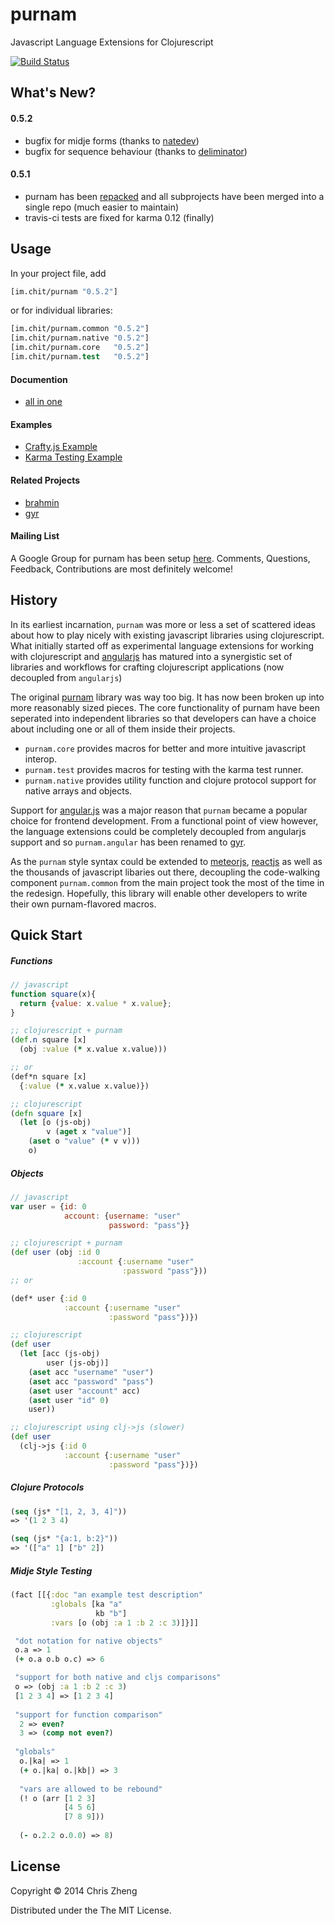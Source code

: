 # purnam

Javascript Language Extensions for Clojurescript

[![Build Status](https://travis-ci.org/purnam/purnam.png?branch=master)](https://travis-ci.org/purnam/purnam)

## What's New?

#### 0.5.2

- bugfix for midje forms (thanks to [natedev](https://github.com/natedev))
- bugfix for sequence behaviour (thanks to [deliminator](https://github.com/deliminator))

#### 0.5.1

- purnam has been [repacked](https://github.com/zcaudate/lein-repack) and all subprojects have been merged into a single repo (much easier to maintain)
- travis-ci tests are fixed for karma 0.12 (finally)

## Usage

In your project file, add

```clojure
[im.chit/purnam "0.5.2"]
```

or for individual libraries:

```clojure
[im.chit/purnam.common "0.5.2"]
[im.chit/purnam.native "0.5.2"]
[im.chit/purnam.core   "0.5.2"]
[im.chit/purnam.test   "0.5.2"]
```

#### Documention

- [all in one](https://purnam.github.io/purnam/)

#### Examples

- [Crafty.js Example](https://github.com/purnam/example.purnam.game)
- [Karma Testing Example](https://github.com/purnam/example.purnam.test)

#### Related Projects

- [brahmin](https://github.com/purnam/brahmin)
- [gyr](https://github.com/purnam/gyr)

#### Mailing List

A Google Group for purnam has been setup [here](https://groups.google.com/forum/#!forum/purnam). Comments, Questions, Feedback, Contributions are most definitely welcome!

## History

In its earliest incarnation, `purnam` was more or less a set of scattered ideas about how to play nicely with existing javascript libraries using clojurescript. What initially started off as experimental language extensions for working with clojurescript and [angularjs](http://angularjs.org) has matured into a synergistic set of libraries and workflows for crafting clojurescript applications (now decoupled from `angularjs`)

The original [purnam](https://github.com/purnam/purnam/tree/old) library was way too big.  It has now been broken up into more reasonably sized pieces. The core functionality of purnam have been seperated into independent libraries so that developers can have a choice about including one or all of them inside their projects.

- `purnam.core` provides macros for better and more intuitive javascript interop.
- `purnam.test` provides macros for testing with the karma test runner.
- `purnam.native` provides utility function and clojure protocol support for native arrays and objects.

Support for [angular.js](http://angularjs.org) was a major reason that `purnam` became a popular choice for frontend development. From a functional point of view however, the language extensions could be completely decoupled from angularjs support and so `purnam.angular` has been renamed to [gyr](https://github.com/purnam/gyr).

As the `purnam` style syntax could be extended to [meteorjs](https://www.meteor.com), [reactjs](facebook.github.io/react/‎) as well as the thousands of javascript libaries out there, decoupling the code-walking component `purnam.common` from the main project took the most of the time in the redesign. Hopefully, this library will enable other developers to write their own purnam-flavored macros.

## Quick Start

##### Functions
```javascript
// javascript
function square(x){
  return {value: x.value * x.value};
}
```
```clojure
;; clojurescript + purnam
(def.n square [x]
  (obj :value (* x.value x.value)))

;; or
(def*n square [x]
  {:value (* x.value x.value)})

```
```clojure
;; clojurescript
(defn square [x]
  (let [o (js-obj)
        v (aget x "value")]
    (aset o "value" (* v v)))
    o)
```

##### Objects
```javascript
// javascript
var user = {id: 0 
            account: {username: "user"
                      password: "pass"}}
```
```clojure
;; clojurescript + purnam
(def user (obj :id 0 
               :account {:username "user"
                         :password "pass"}))
;; or

(def* user {:id 0 
            :account {:username "user"
                      :password "pass"})})
```
```clojure
;; clojurescript
(def user
  (let [acc (js-obj)
        user (js-obj)]
    (aset acc "username" "user")
    (aset acc "password" "pass")
    (aset user "account" acc)
    (aset user "id" 0)
    user)) 

;; clojurescript using clj->js (slower)
(def user 
  (clj->js {:id 0 
            :account {:username "user"
                      :password "pass"})})
```

##### Clojure Protocols

```clojure
(seq (js* "[1, 2, 3, 4]")) 
=> '(1 2 3 4)

(seq (js* "{a:1, b:2}"))
=> '(["a" 1] ["b" 2]) 
```

##### Midje Style Testing

```clojure
(fact [[{:doc "an example test description"
         :globals [ka "a"
                   kb "b"]
         :vars [o (obj :a 1 :b 2 :c 3)]}]]

 "dot notation for native objects"
 o.a => 1
 (+ o.a o.b o.c) => 6

 "support for both native and cljs comparisons"
 o => (obj :a 1 :b 2 :c 3)
 [1 2 3 4] => [1 2 3 4]
 
 "support for function comparison"
  2 => even?
  3 => (comp not even?)
  
 "globals"
  o.|ka| => 1
  (+ o.|ka| o.|kb|) => 3
  
  "vars are allowed to be rebound"
  (! o (arr [1 2 3]
            [4 5 6]
            [7 8 9]))
            
  (- o.2.2 o.0.0) => 8)
```


## License

Copyright © 2014 Chris Zheng

Distributed under the The MIT License.